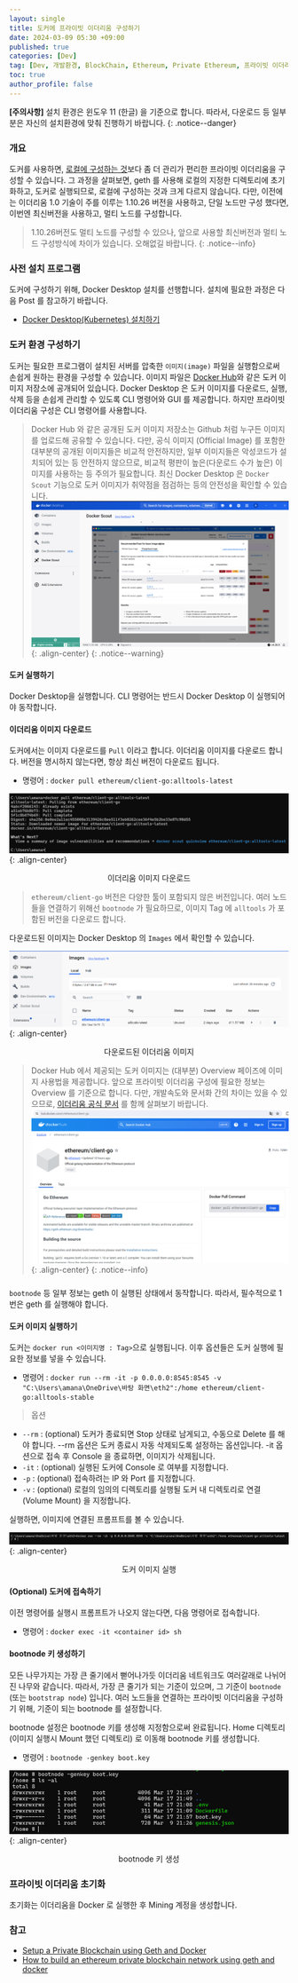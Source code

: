 ```yaml
---
layout: single
title: 도커에 프라이빗 이더리움 구성하기
date: 2024-03-09 05:30 +09:00
published: true
categories: [Dev]
tag: [Dev, 개발환경, BlockChain, Ethereum, Private Ethereum, 프라이빗 이더리움, go-ethereum, geth, 도커, Docker, 쿠버네티스, Kubernetes]
toc: true
author_profile: false
---
```


**[주의사항]** 
설치 환경은 윈도우 11 (한글) 을 기준으로 합니다. 따라서, 다운로드 등 일부분은 자신의 설치환경에 맞춰 진행하기 바랍니다.
{: .notice--danger} 

### 개요

도커를 사용하면, [로컬에 구성하는 것](https://keitechnote.github.io/dev/dev-install-private-ethereum/)보다 좀 더 관리가 편리한 프라이빗 이더리움을 구성할 수 있습니다. 
그 과정을 살펴보면, geth 를 사용해 로컬의 지정한 디렉토리에 초기화하고, 도커로 실행되므로, 로컬에 구성하는 것과 크게 다르지 않습니다. 
다만, 이전에는 이더리움 1.0 기술이 주를 이루는 1.10.26 버전을 사용하고, 단일 노드만 구성 했다면, 이번엔 최신버전을 사용하고, 멀티 노드를 구성합니다. 

> 1.10.26버전도 멀티 노드를 구성할 수 있으나, 앞으로 사용할 최신버전과 멀티 노드 구성방식에 차이가 있습니다. 오해없길 바랍니다.
{: .notice--info}

### 사전 설치 프로그램

도커에 구성하기 위해, Docker Desktop 설치를 선행합니다. 설치에 필요한 과정은 다음 Post 를 참고하기 바랍니다.

- [Docker Desktop(Kubernetes) 설치하기](https://keitechnote.github.io/dev/dev-install-docker-desktop/)

### 도커 환경 구성하기

도커는 필요한 프로그램이 설치된 서버를 압축한 `이미지(image)` 파일을 실행함으로써 손쉽게 원하는 환경을 구성할 수 있습니다. 
이미지 파일은 [Docker Hub](https://hub.docker.com/)와 같은 도커 이미지 저장소에 공개되어 있습니다. 
Docker Desktop 은 도커 이미지를 다운로드, 실행, 삭제 등을 손쉽게 관리할 수 있도록 CLI 명령어와 GUI 를 제공합니다. 
하지만 프라이빗 이더리움 구성은 CLI 명령어를 사용합니다. 

> Docker Hub 와 같은 공개된 도커 이미지 저장소는 Github 처럼 누구든 이미지를 업로드해 공유할 수 있습니다. 
다만, 공식 이미지 (Official Image) 를 포함한 대부분의 공개된 이미지들은 비교적 안전하지만, 일부 이미지들은 악성코드가 설치되어 있는 등 안전하지 않으므로, 비교적 평판이 높은(다운로드 수가 높은) 이미지를 사용하는 등 주의가 필요합니다. 
최신 Docker Desktop 은 `Docker Scout` 기능으로 도커 이미지가 취약점을 점검하는 등의 안전성을 확인할 수 있습니다. 
![docker_scout_on_docker_desktop](/assets/images/2024-03-09-docker-scout-on-docker-desktop.png){: .align-center}
{: .notice--warning}

#### 도커 실행하기

Docker Desktop을 실행합니다. 
CLI 명령어는 반드시 Docker Desktop 이 실행되어야 동작합니다. 

#### 이더리움 이미지 다운로드

도커에서는 이미지 다운로드를 `Pull` 이라고 합니다. 이더리움 이미지를 다운로드 합니다. 버전을 명시하지 않는다면, 항상 최신 버전이 다운로드 됩니다. 

- 명령어 : `docker pull ethereum/client-go:alltools-latest`

![pull_ethereum_image](/assets/images/2024-03-09-pull-ethereum-image.png){: .align-center}
<p style="text-align: center;">이더리움 이미지 다운로드</p>

> `ethereum/client-go` 버전은 다양한 툴이 포함되지 않은 버전입니다. 여러 노드들을 연결하기 위해선 `bootnode` 가 필요하므로, 이미지 Tag 에 `alltools` 가 포함된 버전을 다운로드 합니다. 

다운로드된 이미지는 Docker Desktop 의 `Images` 에서 확인할 수 있습니다. 

![downloaded_ethereum_image](/assets/images/2024-03-09-downloaded-ethereum-image.png){: .align-center}
<p style="text-align: center;">다운로드된 이더리움 이미지</p>

> Docker Hub 에서 제공되는 도커 이미지는 (대부분) Overview 페이즈에 이미지 사용법을 제공합니다. 앞으로 프라이빗 이더리움 구성에 필요한 정보는 Overview 를 기준으로 합니다. 다만, 개발속도와 문서화 간의 차이는 있을 수 있으므로, [이더리움 공식 문서](https://geth.ethereum.org/docs/fundamentals/private-network) 를 함께 살펴보기 바랍니다. 
![client_go_overview_docker_hub](/assets/images/2024-03-09-client-go-overview-docker-hub.png){: .align-center}
{: .notice--info}

### 

`bootnode` 등 일부 정보는 geth 이 실행된 상태에서 동작합니다. 따라서, 필수적으로 1번은 geth 를 실행해야 합니다. 

#### 도커 이미지 실행하기

도커는 `docker run <이미지명 : Tag>`으로 실행됩니다. 이후 옵션들은 도커 실행에 필요한 정보를 넣을 수 있습니다. 

- 명령어 : `docker run --rm -it -p 0.0.0.0:8545:8545 -v "C:\Users\amana\OneDrive\바탕 화면\eth2":/home ethereum/client-go:alltools-stable`

> 옵션
- `--rm` : (optional) 도커가 종료되면 Stop 상태로 남게되고, 수동으로 Delete 를 해야 합니다. --rm 옵션은 도커 종료시 자동 삭제되도록 설정하는 옵션입니다. -it 옵션으로 접속 후 Console 을 종료하면, 이미지가 삭제됩니다.
- `-it` : (optional) 실행된 도커에 Console 로 여부를 지정합니다.
- `-p` : (optional) 접속하려는 IP 와 Port 를 지정합니다. 
- `-v` : (optional) 로컬의 임의의 디렉토리를 실행될 도커 내 디렉토리로 연결(Volume Mount) 을 지정합니다.

실행하면, 이미지에 연결된 프롬프트를 볼 수 있습니다. 

![execute_client_go_alltools](/assets/images/2024-03-09-execute-client-go-alltools.png){: .align-center}
<p style="text-align: center;">도커 이미지 실행</p>

#### (Optional) 도커에 접속하기

이전 명령어를 실행시 프롬프트가 나오지 않는다면, 다음 명령어로 접속합니다. 

- 명령어 : `docker exec -it <container id> sh`

#### bootnode 키 생성하기

모든 나무가지는 가장 큰 줄기에서 뻗어나가듯 이더리움 네트워크도 여러갈래로 나뉘어진 나무와 같습니다. 
따라서, 가장 큰 줄기가 되는 기준이 있으며, 그 기준이 `bootnode` (또는 `bootstrap node`) 입니다. 
여러 노드들을 연결하는 프라이빗 이더리움을 구성하기 위해, 기준이 되는 bootnode 를 설정합니다. 

bootnode 설정은 bootnode 키를 생성해 지정함으로써 완료됩니다. 
Home 디렉토리 (이미지 실행시 Mount 했던 디렉토리) 로 이동해 bootnode 키를 생성합니다. 

- 명령어 : `bootnode -genkey boot.key`

![create_boot_node_key](/assets/images/2024-03-09-create-boot-node-key.png){: .align-center}
<p style="text-align: center;">bootnode 키 생성</p>









### 프라이빗 이더리움 초기화

초기화는 이더리움을 Docker 로 실행한 후 Mining 계정을 생성합니다. 





### 참고

* [Setup a Private Blockchain using Geth and Docker](https://coinsbench.com/setup-a-private-blockchain-using-geth-and-docker-6060a1169e6f)
* [How to build an ethereum private blockchain network using geth and docker](https://hemantkgupta.medium.com/how-to-build-an-ethereum-private-blockchain-network-using-geth-and-docker-41f2ce8d6f6e)